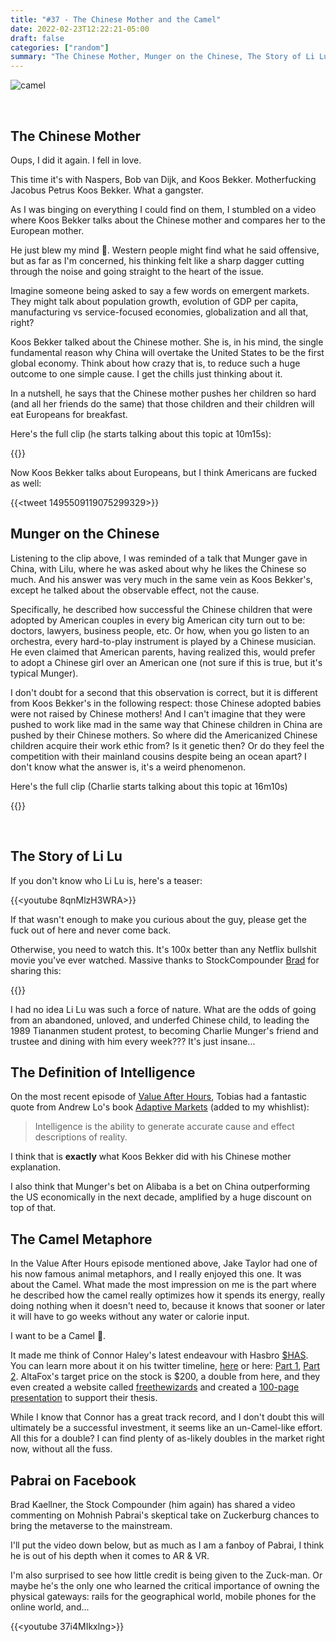 ```yaml
---
title: "#37 - The Chinese Mother and the Camel"
date: 2022-02-23T12:22:21-05:00
draft: false
categories: ["random"]
summary: "The Chinese Mother, Munger on the Chinese, The Story of Li Lu, The Definition of Intelligence, The Camel Metaphore, Pabrai on Facebook."
---
```


![camel](/images/chinese-camel.png)

<br/>   

## The Chinese Mother

Oups, I did it again. I fell in love.

This time it's with Naspers, Bob van Dijk, and Koos Bekker. Motherfucking Jacobus Petrus Koos Bekker. What a gangster.

As I was binging on everything I could find on them, I stumbled on a video where Koos Bekker talks about the Chinese mother and compares her to the European mother.

He just blew my mind 🤯. Western people might find what he said offensive, but as far as I'm concerned, his thinking felt like a sharp dagger cutting through the noise and going straight to the heart of the issue.

Imagine someone being asked to say a few words on emergent markets. They might talk about population growth, evolution of GDP per capita, manufacturing vs service-focused economies, globalization and all that, right?

Koos Bekker talked about the Chinese mother. She is, in his mind, the single fundamental reason why China will overtake the United States to be the first global economy. Think about how crazy that is, to reduce such a huge outcome to one simple cause. I get the chills just thinking about it.

In a nutshell, he says that the Chinese mother pushes her children so hard (and all her friends do the same) that those children and their children will eat Europeans for breakfast.

Here's the full clip (he starts talking about this topic at 10m15s):

{{<youtube id="FP3eDRqcY24">}}

Now Koos Bekker talks about Europeans, but I think Americans are fucked as well:

{{<tweet 1495509119075299329>}}
<br/>

## Munger on the Chinese

Listening to the clip above, I was reminded of a talk that Munger gave in China, with Lilu, where he was asked about why he likes the Chinese so much. And his answer was very much in the same vein as Koos Bekker's, except he talked about the observable effect, not the cause.

Specifically, he described how successful the Chinese children that were adopted by American couples in every big American city turn out to be: doctors, lawyers, business people, etc. Or how, when you go listen to an orchestra, every hard-to-play instrument is played by a Chinese musician. He even claimed that American parents, having realized this, would prefer to adopt a Chinese girl over an American one (not sure if this is true, but it's typical Munger). 

I don't doubt for a second that this observation is correct, but it is different from Koos Bekker's in the following respect: those Chinese adopted babies were not raised by Chinese mothers! And I can't imagine that they were pushed to work like mad in the same way that Chinese children in China are pushed by their Chinese mothers. So where did the Americanized Chinese children acquire their work ethic from? Is it genetic then? Or do they feel the competition with their mainland cousins despite being an ocean apart? I don't know what the answer is, it's a weird phenomenon.

Here's the full clip (Charlie starts talking about this topic at 16m10s)

{{<youtube mRXS7tByziI>}}

<br/>

## The Story of Li Lu

If you don't know who Li Lu is, here's a teaser:

{{<youtube 8qnMlzH3WRA>}}

If that wasn't enough to make you curious about the guy, please get the fuck out of here and never come back.

Otherwise, you need to watch this. It's 100x better than any Netflix bullshit movie you've ever watched. Massive thanks to StockCompounder [Brad](https://twitter.com/bkaellner) for sharing this:

{{<youtube L6kQmoAke2A>}}

I had no idea Li Lu was such a force of nature. What are the odds of going from an abandoned, unloved, and underfed Chinese child, to leading the 1989 Tiananmen student protest, to becoming Charlie Munger's friend and trustee and dining with him every week??? It's just insane...

## The Definition of Intelligence

On the most recent episode of [Value After Hours](https://www.youtube.com/watch?v=GvUKS-CGvO8), Tobias had a fantastic quote from Andrew Lo's book [Adaptive Markets](https://www.amazon.ca/Adaptive-Markets-Financial-Evolution-Thought/dp/0691135142) (added to my whishlist):

<blockquote>

Intelligence is the ability to generate accurate cause and effect descriptions of reality.

</blockquote>

I think that is **exactly** what Koos Bekker did with his Chinese mother explanation.

I also think that Munger's bet on Alibaba is a bet on China outperforming the US economically in the next decade, amplified by a huge discount on top of that.

## The Camel Metaphore

In the Value After Hours episode mentioned above, Jake Taylor had one of his now famous animal metaphors, and I really enjoyed this one. It was about the Camel. What made the most impression on me is the part where he described how the camel really optimizes how it spends its energy, really doing nothing when it doesn't need to, because it knows that sooner or later it will have to go weeks without any water or calorie input.

I want to be a Camel 🐪.

It made me think of Connor Haley's latest endeavour with Hasbro [$HAS](https://finance.yahoo.com/quote/HAS?p=HAS&.tsrc=fin-srch). You can learn more about it on his twitter timeline, [here](https://twitter.com/AltaFoxCapital/status/1494275523668852736) or here: [Part 1](https://twitter.com/AltaFoxCapital/status/1494701889023365129), [Part 2](https://twitter.com/AltaFoxCapital/status/1494701973580484614). AltaFox's target price on the stock is $200, a double from here, and they even created a website called [freethewizards](https://freethewizards.com/) and created a [100-page presentation](https://freethewizards.com/wp-content/uploads/2022/02/Alta-Fox-HAS-Presentation-Final.pdf) to support their thesis.

While I know that Connor has a great track record, and I don't doubt this will ultimately be a successful investment, it seems like an un-Camel-like effort. All this for a double? I can find plenty of as-likely doubles in the market right now, without all the fuss.

## Pabrai on Facebook

Brad Kaellner, the Stock Compounder (him again) has shared a video commenting on Mohnish Pabrai's skeptical take on Zuckerburg chances to bring the metaverse to the mainstream. 

I'll put the video down below, but as much as I am a fanboy of Pabrai, I think he is out of his depth when it comes to AR & VR. 

I'm also surprised to see how little credit is being given to the Zuck-man. Or maybe he's the only one who learned the critical importance of owning the physical gateways: rails for the geographical world, mobile phones for the online world, and...

{{<youtube 37i4MIkxlng>}}



